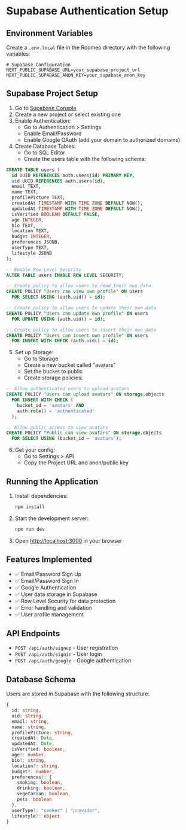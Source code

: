 # Supabase Authentication Setup

## Environment Variables

Create a `.env.local` file in the Roomeo directory with the following variables:

```env
# Supabase Configuration
NEXT_PUBLIC_SUPABASE_URL=your_supabase_project_url
NEXT_PUBLIC_SUPABASE_ANON_KEY=your_supabase_anon_key
```

## Supabase Project Setup

1. Go to [Supabase Console](https://supabase.com/dashboard)
2. Create a new project or select existing one
3. Enable Authentication:
   - Go to Authentication > Settings
   - Enable Email/Password
   - Enable Google OAuth (add your domain to authorized domains)
4. Create Database Tables:
   - Go to SQL Editor
   - Create the users table with the following schema:

```sql
CREATE TABLE users (
  id UUID REFERENCES auth.users(id) PRIMARY KEY,
  uid UUID REFERENCES auth.users(id),
  email TEXT,
  name TEXT,
  profilePicture TEXT,
  createdAt TIMESTAMP WITH TIME ZONE DEFAULT NOW(),
  updatedAt TIMESTAMP WITH TIME ZONE DEFAULT NOW(),
  isVerified BOOLEAN DEFAULT FALSE,
  age INTEGER,
  bio TEXT,
  location TEXT,
  budget INTEGER,
  preferences JSONB,
  userType TEXT,
  lifestyle JSONB
);

-- Enable Row Level Security
ALTER TABLE users ENABLE ROW LEVEL SECURITY;

-- Create policy to allow users to read their own data
CREATE POLICY "Users can view own profile" ON users
  FOR SELECT USING (auth.uid() = id);

-- Create policy to allow users to update their own data
CREATE POLICY "Users can update own profile" ON users
  FOR UPDATE USING (auth.uid() = id);

-- Create policy to allow users to insert their own data
CREATE POLICY "Users can insert own profile" ON users
  FOR INSERT WITH CHECK (auth.uid() = id);
```

5. Set up Storage:
   - Go to Storage
   - Create a new bucket called "avatars"
   - Set the bucket to public
   - Create storage policies:

```sql
-- Allow authenticated users to upload avatars
CREATE POLICY "Users can upload avatars" ON storage.objects
  FOR INSERT WITH CHECK (
    bucket_id = 'avatars' AND 
    auth.role() = 'authenticated'
  );

-- Allow public access to view avatars
CREATE POLICY "Public can view avatars" ON storage.objects
  FOR SELECT USING (bucket_id = 'avatars');
```

6. Get your config:
   - Go to Settings > API
   - Copy the Project URL and anon/public key

## Running the Application

1. Install dependencies:
   ```bash
   npm install
   ```

2. Start the development server:
   ```bash
   npm run dev
   ```

3. Open [http://localhost:3000](http://localhost:3000) in your browser

## Features Implemented

- ✅ Email/Password Sign Up
- ✅ Email/Password Sign In
- ✅ Google Authentication
- ✅ User data storage in Supabase
- ✅ Row Level Security for data protection
- ✅ Error handling and validation
- ✅ User profile management

## API Endpoints

- `POST /api/auth/signup` - User registration
- `POST /api/auth/signin` - User login
- `POST /api/auth/google` - Google authentication

## Database Schema

Users are stored in Supabase with the following structure:

```typescript
{
  id: string,
  uid: string,
  email: string,
  name: string,
  profilePicture: string,
  createdAt: Date,
  updatedAt: Date,
  isVerified: boolean,
  age?: number,
  bio?: string,
  location?: string,
  budget?: number,
  preferences?: {
    smoking: boolean,
    drinking: boolean,
    vegetarian: boolean,
    pets: boolean
  },
  userType?: "seeker" | "provider",
  lifestyle?: object
}
``` 